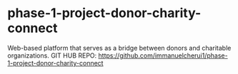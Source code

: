 # phase-1-project-donor-charity-connect
Web-based platform that serves as a bridge between donors and charitable organizations.
GIT HUB REPO: https://github.com/immanuelcherui1/phase-1-project-donor-charity-connect